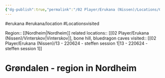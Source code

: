 ```yaml
---
{"dg-publish":true,"permalink":"/02 Player/Erukana (Nissen)/Locations/Grøndalen/"}
---
```


#erukana #erukana/location #Locationsvisited 


Region:: [[Nordheim\|Nordheim]]
related locations:: [[02 Player/Erukana (Nissen)/Vinterskov\|Vinterskov]], bone hill, bluedragon caves 
visited:: [[02 Player/Erukana (Nissen)/13 - 220624 - steffen session 1\|13 - 220624 - steffen session 1]]
# Grøndalen - region in Nordheim
